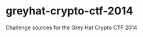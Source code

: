 greyhat-crypto-ctf-2014
=======================

Challenge sources for the Grey Hat Crypto CTF 2014
